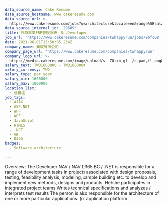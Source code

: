 ```yaml
---
data_source_name: Cake Resume
data_source_hostname: www.cakeresume.com
data_source_url: >-
  https://www.cakeresume.com/jobs?q=architecture&locale=en&range%5Bsalary_range%5D%5Bmin%5D=1000000&page=4
data_source_internal_id: '29689'
title: 外商車業ERP管理系統｜Sr.Developer
job_url: 'https://www.cakeresume.com/companies/twhappyrun/jobs/9bfc08'
date: 2021-06-01T13:50:05.234Z
company_name: 樂駿有限公司
company_page_url: 'https://www.cakeresume.com/companies/twhappyrun'
company_logo_url: >-
  https://media.cakeresume.com/image/upload/s--ZOtxb_gf--/c_pad,fl_png8,h_200,w_200/v1600742523/btrqxlez4fckhxxgx4qz.png
salary_text: TWD1600000 - TWD1800000
salary_currency: TWD
salary_type: per_year
salary_min: 1600000
salary_max: 1800000
location_list:
  - 信義區
job_tags:
  - AJAX
  - ASP.NET
  - WPF
  - WCF
  - JavaScipt
  - HTML5
  - .NET
  - VB
  - D365
badges:
  - Software architecture

---
```


Overview: The Developer NAV / NAV D365 BC / .NET is responsible for a range of development tasks in projects associated with design proposals, testing, feasibility analysis, modeling, sample building etc. to develop and implement new methods, designs and products. He/she participates in integrated project teams Writes technical specifications and analyzes / interprets test results The person is also responsible for the architecture of one or more particular applications. (or application platform